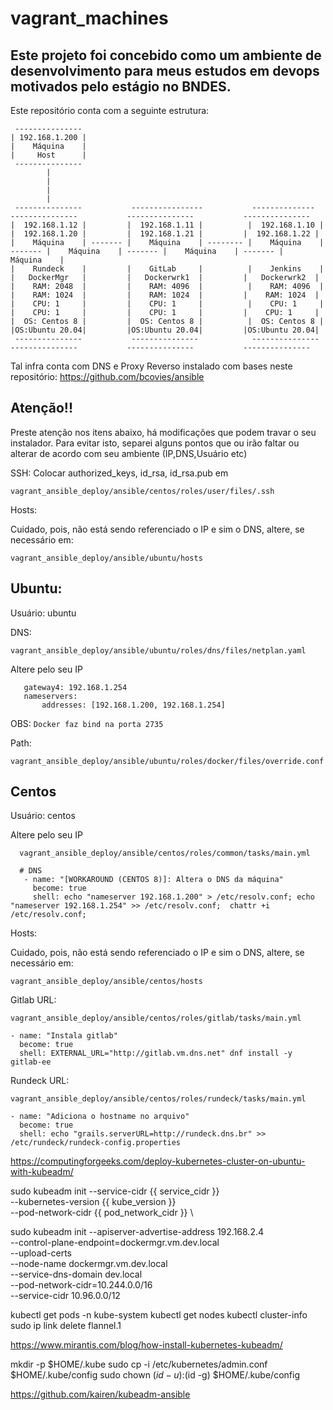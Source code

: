 # vagrant_machines

## Este projeto foi concebido como um ambiente de desenvolvimento para meus estudos em devops motivados pelo estágio no BNDES.

Este repositório conta com a seguinte estrutura:

```
 ---------------
| 192.168.1.200 |
|    Máquina    |
|     Host      |
 ---------------
        |
        |
        |
        |
 ---------------           ----------------           --------------            ---------------           ---------------           ---------------
|  192.168.1.12 |         |  192.168.1.11 |          |  192.168.1.10 |         |  192.168.1.20 |         |  192.168.1.21 |         |  192.168.1.22 |
|    Máquina    | ------- |    Máquina    | -------- |    Máquina    | ------- |    Máquina    | ------- |    Máquina    | ------- |    Máquina    |
|    Rundeck    |         |    GitLab     |          |    Jenkins    |         |   DockerMgr   |         |   Dockerwrk1  |         |   Dockerwrk2  |
|    RAM: 2048  |         |    RAM: 4096  |          |    RAM: 4096  |         |    RAM: 1024  |         |    RAM: 1024  |         |    RAM: 1024  |
|    CPU: 1     |         |    CPU: 1     |          |    CPU: 1     |         |    CPU: 1     |         |    CPU: 1     |         |    CPU: 1     |
|  OS: Centos 8 |         |  OS: Centos 8 |          |  OS: Centos 8 |         |OS:Ubuntu 20.04|         |OS:Ubuntu 20.04|         |OS:Ubuntu 20.04| 
 ---------------           ---------------            ---------------           ---------------           ---------------           --------------- 
```

Tal infra conta com DNS e Proxy Reverso instalado com bases neste repositório: https://github.com/bcovies/ansible 


## Atenção!!

Preste atenção nos itens abaixo, há modificações que podem travar o seu instalador. Para evitar isto, separei alguns pontos que ou irão faltar ou alterar de acordo com seu ambiente (IP,DNS,Usuário etc)

SSH: Colocar authorized_keys, id_rsa, id_rsa.pub em

    vagrant_ansible_deploy/ansible/centos/roles/user/files/.ssh


Hosts:

Cuidado, pois, não está sendo referenciado o IP e sim o DNS, altere, se necessário em:

    vagrant_ansible_deploy/ansible/ubuntu/hosts


## Ubuntu:
Usuário: ubuntu

 DNS:
  
    vagrant_ansible_deploy/ansible/ubuntu/roles/dns/files/netplan.yaml
    
Altere pelo seu IP

 ```
    gateway4: 192.168.1.254
    nameservers:
        addresses: [192.168.1.200, 192.168.1.254]
 ```   
 
 OBS: ``` Docker faz bind na porta 2735 ```
  
  Path: 
  
    vagrant_ansible_deploy/ansible/ubuntu/roles/docker/files/override.conf

## Centos

Usuário: centos

Altere pelo seu IP

 ```
   vagrant_ansible_deploy/ansible/centos/roles/common/tasks/main.yml

   # DNS
    - name: "[WORKAROUND (CENTOS 8)]: Altera o DNS da máquina"
      become: true
      shell: echo "nameserver 192.168.1.200" > /etc/resolv.conf; echo "nameserver 192.168.1.254" >> /etc/resolv.conf;  chattr +i /etc/resolv.conf;

 ```   
 

Hosts:

Cuidado, pois, não está sendo referenciado o IP e sim o DNS, altere, se necessário em:

    vagrant_ansible_deploy/ansible/centos/hosts

Gitlab URL: 
```
vagrant_ansible_deploy/ansible/centos/roles/gitlab/tasks/main.yml

- name: "Instala gitlab"
  become: true
  shell: EXTERNAL_URL="http://gitlab.vm.dns.net" dnf install -y gitlab-ee
```

Rundeck URL:

```
vagrant_ansible_deploy/ansible/centos/roles/rundeck/tasks/main.yml

- name: "Adiciona o hostname no arquivo"
  become: true
  shell: echo "grails.serverURL=http://rundeck.dns.br" >> /etc/rundeck/rundeck-config.properties

```

https://computingforgeeks.com/deploy-kubernetes-cluster-on-ubuntu-with-kubeadm/



sudo kubeadm init --service-cidr {{ service_cidr }} \
                 --kubernetes-version {{ kube_version }} \
                 --pod-network-cidr {{ pod_network_cidr }} \


sudo kubeadm init --apiserver-advertise-address 192.168.2.4 \
    --control-plane-endpoint=dockermgr.vm.dev.local \
    --upload-certs \
    --node-name dockermgr.vm.dev.local \
    --service-dns-domain dev.local \
    --pod-network-cidr=10.244.0.0/16 \
    --service-cidr 10.96.0.0/12 

kubectl get pods -n kube-system
kubectl get nodes
kubectl cluster-info
sudo ip link delete flannel.1

https://www.mirantis.com/blog/how-install-kubernetes-kubeadm/

mkdir -p $HOME/.kube
sudo cp -i /etc/kubernetes/admin.conf $HOME/.kube/config
sudo chown $(id -u):$(id -g) $HOME/.kube/config


https://github.com/kairen/kubeadm-ansible